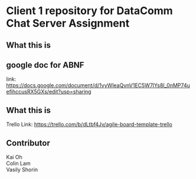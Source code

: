 # Client 1 repository for DataComm Chat Server Assignment

## What this is

## google doc for ABNF
link: https://docs.google.com/document/d/1vyWleaQvnV1EC5W7lYs8I_0nMP74uefihccusRX5GXs/edit?usp=sharing

## What this is
Trello Link: https://trello.com/b/dLtbf4Jv/agile-board-template-trello

## Contributor
Kai Oh  <br>
Colin Lam <br>
Vasily Shorin <br>


